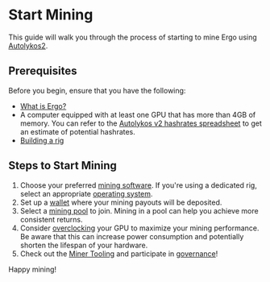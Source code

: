 # Start Mining

This guide will walk you through the process of starting to mine Ergo using [Autolykos2](autolykos.md). 

## Prerequisites

Before you begin, ensure that you have the following:

- [What is Ergo?](why.md)
- A computer equipped with at least one GPU that has more than 4GB of memory. You can refer to the [Autolykos v2 hashrates spreadsheet](https://docs.google.com/spreadsheets/d/1NsuoDB27EwCo_BlSjCP3GMLfTSJRPIWIBsL-wPTllUg) to get an estimate of potential hashrates.
- [Building a rig](rig.md)

## Steps to Start Mining

1. Choose your preferred [mining software](software.md). If you're using a dedicated rig, select an appropriate [operating system](os.md).
2. Set up a [wallet](wallet.md) where your mining payouts will be deposited.
3. Select a [mining pool](pools.md) to join. Mining in a pool can help you achieve more consistent returns.
4. Consider [overclocking](overclocking.md) your GPU to maximize your mining performance. Be aware that this can increase power consumption and potentially shorten the lifespan of your hardware.
5. Check out the [Miner Tooling](miner-tooling.md) and participate in [governance](governance.md)!

Happy mining!